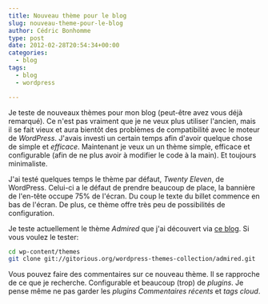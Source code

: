 ```yaml
---
title: Nouveau thème pour le blog
slug: nouveau-theme-pour-le-blog
author: Cédric Bonhomme
type: post
date: 2012-02-28T20:54:34+00:00
categories:
  - blog
tags:
  - blog
  - wordpress

---
```

Je teste de nouveaux thèmes pour mon blog (peut-être avez vous déjà remarqué).
Ce n'est pas vraiment que je ne veux plus utiliser l'ancien, mais il se fait
vieux et aura bientôt des problèmes de compatibilité avec le moteur de
_WordPress_. J'avais investi un certain temps afin d'avoir quelque chose de
simple et _efficace_. Maintenant je veux un un thème simple, efficace et
configurable (afin de ne plus avoir à modifier le code à la main).
Et toujours minimaliste.

J'ai testé quelques temps le thème par défaut, _Twenty Eleven_, de WordPress.
Celui-ci a le défaut de prendre beaucoup de place, la bannière de l'en-tête
occupe 75% de l'écran. Du coup le texte du billet commence en bas de l'écran.
De plus, ce thème offre très peu de possibilités de configuration.

Je teste actuellement le thème _Admired_ que j'ai découvert via [ce blog][1].
Si vous voulez le tester:

```bash
cd wp-content/themes
git clone git://gitorious.org/wordpress-themes-collection/admired.git
```

Vous pouvez faire des commentaires sur ce nouveau thème.
Il se rapproche de ce que je recherche. Configurable et beaucoup (trop) de
_plugins_. Je pense même ne pas garder les _plugins_ _Commentaires récents_ et
_tags cloud_.

 [1]: http://esr.ibiblio.org
